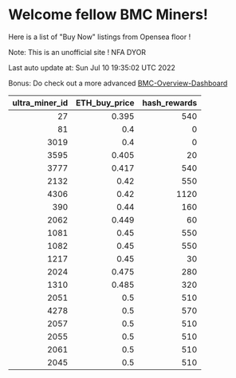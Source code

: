 # Welcome fellow BMC Miners!
Here is a list of "Buy Now" listings from Opensea floor !

Note: This is an unofficial site ! NFA DYOR

Last auto update at: Sun Jul 10 19:35:02 UTC 2022

Bonus: Do check out a more advanced [BMC-Overview-Dashboard](https://dune.com/defifunk/BMC-Overview-Dashboard)


|   ultra_miner_id |   ETH_buy_price |   hash_rewards |
|-----------------:|----------------:|---------------:|
|               27 |           0.395 |            540 |
|               81 |           0.4   |              0 |
|             3019 |           0.4   |              0 |
|             3595 |           0.405 |             20 |
|             3777 |           0.417 |            540 |
|             2132 |           0.42  |            550 |
|             4306 |           0.42  |           1120 |
|              390 |           0.44  |            160 |
|             2062 |           0.449 |             60 |
|             1081 |           0.45  |            550 |
|             1082 |           0.45  |            550 |
|             1217 |           0.45  |             30 |
|             2024 |           0.475 |            280 |
|             1310 |           0.485 |            320 |
|             2051 |           0.5   |            510 |
|             4278 |           0.5   |            570 |
|             2057 |           0.5   |            510 |
|             2055 |           0.5   |            510 |
|             2061 |           0.5   |            510 |
|             2045 |           0.5   |            510 |